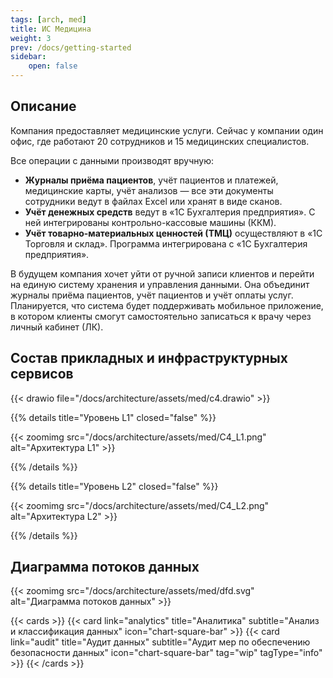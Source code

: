 ```yaml
---
tags: [arch, med]
title: ИС Медицина
weight: 3
prev: /docs/getting-started
sidebar:
    open: false
---
```


## Описание

Компания предоставляет медицинские услуги. Сейчас у компании один офис, где работают 20 сотрудников и 15 медицинских специалистов.

Все операции с данными производят вручную:
- **Журналы приёма пациентов**, учёт пациентов и платежей, медицинские карты, учёт анализов ― все эти документы сотрудники ведут в файлах Excel или хранят в виде сканов.
- **Учёт денежных средств** ведут в «1С Бухгалтерия предприятия». С ней интегрированы контрольно-кассовые машины (ККМ).
- **Учёт товарно-материальных ценностей (ТМЦ)** осуществляют в «1С Торговля и склад». Программа интегрирована с «1С Бухгалтерия предприятия».

В будущем компания хочет уйти от ручной записи клиентов и перейти на единую систему хранения и управления данными.
Она объединит журналы приёма пациентов, учёт пациентов и учёт оплаты услуг. Планируется, что система будет поддерживать мобильное приложение, в котором клиенты смогут самостоятельно записаться к врачу через личный кабинет (ЛК).

## Состав прикладных и инфраструктурных сервисов

{{< drawio file="/docs/architecture/assets/med/c4.drawio" >}}

{{% details title="Уровень L1" closed="false" %}}

{{< zoomimg src="/docs/architecture/assets/med/C4_L1.png" alt="Архитектура L1" >}}

{{% /details %}}

{{% details title="Уровень L2" closed="false" %}}

{{< zoomimg src="/docs/architecture/assets/med/C4_L2.png" alt="Архитектура L2" >}}

{{% /details %}}

## Диаграмма потоков данных

{{< zoomimg src="/docs/architecture/assets/med/dfd.svg" alt="Диаграмма потоков данных" >}}

<!--more-->

{{< cards >}}
{{< card link="analytics" title="Аналитика" subtitle="Анализ и классификация данных" icon="chart-square-bar" >}}
{{< card link="audit" title="Аудит данных" subtitle="Аудит мер по обеспечению безопасности данных" icon="chart-square-bar" tag="wip" tagType="info" >}}
{{< /cards >}}
